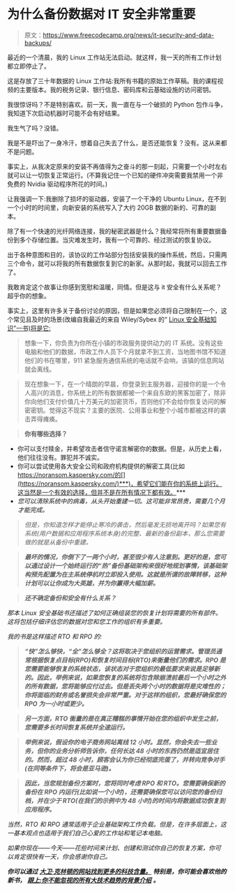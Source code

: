 # 为什么备份数据对 IT 安全非常重要

> 原文：<https://www.freecodecamp.org/news/it-security-and-data-backups/>

最近的一个清晨，我的 Linux 工作站无法启动。就这样，我一天的所有工作计划都立即停止了。

这是存放了三十年数据的 Linux 工作站:我所有书籍的原始工作草稿。我的课程视频的主要版本。我的税务记录、银行信息、密码库和云基础设施的访问密钥。

我很惊讶吗？不是特别喜欢。前一天，我一直在与一个破损的 Python 包作斗争，我知道下次启动机器时可能不会有好结果。

我生气了吗？没错。

我是不是吓出了一身冷汗，想着自己失去了什么，是否还能恢复？没有。这从来都不是问题。

事实上，从我决定原来的安装不再值得为之奋斗的那一刻起，只需要一个小时左右就可以让一切恢复正常运行。(不算我记住一个已知的硬件冲突需要我禁用一个非免费的 Nvidia 驱动程序所花的时间。)

让我强调一下:我删除了损坏的驱动器，安装了一个干净的 Ubuntu Linux，在不到一个小时的时间里，向新安装的系统写入了大约 20GB 数据的新的、可靠的副本。

除了有一个快速的光纤网络连接，我的秘密武器是什么？我经常将所有重要数据备份到多个存储位置。当灾难发生时，我有一个可靠的、经过测试的恢复协议。

出于各种意图和目的，该协议的工作站部分包括安装我的操作系统，然后，只需两三个命令，就可以将我的所有数据恢复到它的新家。从那时起，我就可以回去工作了。

我敢肯定这个故事让你感到宽慰和温暖，同情。但是这与 it 安全有什么关系呢？超乎你的想象。

事实上，这里有许多关于备份讨论的原因，但是如果您必须将自己限制在一个，这个常见且及时的场景(改编自我最近的来自 Wiley/Sybex 的“ [Linux 安全基础知识”一书)将是它:](https://www.amazon.com/dp/1119781469)

> 想象一下，你负责为你所在小镇的市政服务提供动力的 IT 系统。没有这些电脑和他们的数据，市政工作人员下个月就拿不到工资，当地图书馆不知道他们的书在哪里，911 紧急服务通信系统的电话就不会响，该镇的信息网站就会离线。

> 现在想象一下，在一个晴朗的早晨，你登录到主服务器，迎接你的是一个令人高兴的消息，你系统上的所有数据都被一个来自东欧的黑客加密了，除非你向他们支付价值几十万美元的加密货币，否则他们不会给你恢复访问的解密密钥。觉得这不现实？主要的医院、公用事业和整个小城市都被这样的袭击弄得瘫痪。

> **你有哪些选择？**

*   你可以支付赎金，并希望攻击者信守诺言解密你的数据。但是，从历史上看，他们往往没有。罪犯并不诚实。
*   你可以尝试使用各大安全公司和政府机构提供的解密工具(比如 https://noransom.kaspersky.com/的[](https://noransom.kaspersky.com/)***)，希望它们能在你的系统上运行。这当然是一个有效的选择，但并不是在所有情况下都有效。***
*   *您可以清除系统中的病毒，从头开始重建一切。这可能非常昂贵，需要几个月才能完成。*

> *但是，你知道怎样才能停止寒冷的袭击，然后毫发无损地离开吗？如果您有系统(用户数据和应用程序系统本身)的完整、最新的备份副本，那么您需要做的就是从备份中重建。*

> ***最坏的情况，你倒下了一两个小时，甚至很少有人注意到。更好的是，您可以通过设计一个始终运行的“热”备份基础架构来很好地规划事情，该基础架构预先配置为在主系统停机时立即投入使用。这就是所谓的故障转移，这种计划可以让你成为大英雄，并为你赢得大幅加薪。***

> ***还不确定备份和安全有什么关系？***

*那本 Linux 安全基础书还描述了如何正确组装您的恢复计划将需要的所有部件。这将包括仔细评估您的数据对您和您工作的组织有多重要。*

*我的书是这样描述 RTO 和 RPO 的:*

> ***“快”怎么够快，“全”怎么够全？这将取决于您组织的运营需求。管理员通常根据恢复点目标(RPO)和恢复时间目标(RTO)来衡量他们的需求。RPO 是您需要能够恢复的系统状态，该状态对于您组织的最低要求来说是足够新的。因此，举例来说，如果您恢复的系统将包含除崩溃前最后一个小时之外的所有数据，您将能够应付过去。但是丢失两个小时的数据将是灾难性的；你将面临的财务或名誉损失会非常严重。对于这样的组织，您最好确保您的 RPO 为一小时或更少。***

> ***另一方面，RTO 衡量的是在真正糟糕的事情开始在您的组织中发生之前，您需要多长时间恢复系统并全速运行。***

> ***举例来说，假设你的电子商务网站离线 12 小时。显然，你会失去一些业务，但你的业务分析师告诉你，任何长达 48 小时的东西仍然是适宜居住的。然而，超过 48 小时，顾客会认为你已经彻底完蛋了，并转向竞争对手(在同等条件下，将会是亚马逊)。***

> ***因此，当您规划备份方案时，您将同时考虑 RPO 和 RTO。您需要确保新的备份在 RPO 内运行(比如说一个小时)，还需要确保您可以访问您的备份归档，并在少于 RTO(在我们的示例中为 48 小时)的时间内将数据成功恢复到应用程序。***

*当然，RTO 和 RPO 通常适用于企业基础架构工作负载。但是，在许多层面上，这一基本观点也适用于我们自己心爱的工作站和笔记本电脑。*

*如果你现在——今天——花些时间来计划、创建和测试你自己的恢复方案，你可以肯定很快有一天，你会感谢你自己。*

***你可以通过** [**大卫·克林顿的网站找到更多的科技含量。**](https://bootstrap-it.com/davidclinton) **特别是，你可能会喜欢他的新书，** [**跟上:你不能忽视的所有大技术趋势的背景介绍**](https://www.amazon.com/gp/product/B08HL9WQ1H/) **。***